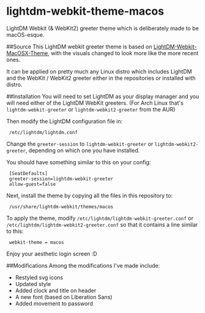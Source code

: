 # lightdm-webkit-theme-macos
LightDM Webkit (&amp; WebKit2) greeter theme which is deliberately made to be macOS-esque.

##Source
This LightDM webkit greeter theme is based on [LightDM-Webkit-MacOSX-Theme](https://github.com/Wattos/LightDM-Webkit-MacOSX-Theme), with the visuals changed to look more like the more recent ones.

It can be applied on pretty much any Linux distro which includes LightDM and the WebKit / WebKit2 greeter either in the repositories or installed with distro.

##Installation
You will need to set LightDM as your display manager and you will need either of the LightDM WebKit greeters. (For Arch Linux that's `lightdm-webkit-greeter` or `lightdm-webkit2-greeter` from the AUR)

Then modify the LightDM configuration file in:

     /etc/lightdm/lightdm.conf
     
Change the `greeter-session` to `lightdm-webkit-greeter` or `lightdm-webkit2-greeter`, depending on which one you have installed.

You should have something similar to this on your config:

     [SeatDefaults]
     greeter-session=lightdm-webkit-greeter
     allow-guest=false

Next, install the theme by copying all the files in this repository to:

     /usr/share/lightdm-webkit/themes/macos

To apply the theme, modify `/etc/lightdm/lightdm-webkit-greeter.conf` or `/etc/lightdm/lightdm-webkit2-greeter.conf` so that it contains a line similar to this:

     webkit-theme = macos

Enjoy your aesthetic login screen :D

##Modifications
Among the modifications I've made include:
  * Restyled svg icons
  * Updated style
  * Added clock and title on header
  * A new font (based on Liberation Sans)
  * Added movement to password